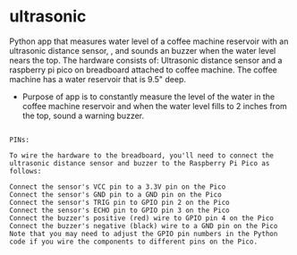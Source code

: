 # ultrasonic
Python app that measures water level of a coffee machine reservoir with an ultrasonic distance sensor, , and sounds an buzzer when the water level nears the top. 
The hardware consists of: Ultrasonic distance sensor and a raspberry pi pico on breadboard attached to coffee machine. The coffee machine has a water reservoir that is 9.5" deep. 
- Purpose of app is to constantly measure the level of the water in the coffee machine reservoir and when the water level fills to 2 inches from the top, sound a warning buzzer. 

~~~

PINs:

To wire the hardware to the breadboard, you'll need to connect the ultrasonic distance sensor and buzzer to the Raspberry Pi Pico as follows:

Connect the sensor's VCC pin to a 3.3V pin on the Pico
Connect the sensor's GND pin to a GND pin on the Pico
Connect the sensor's TRIG pin to GPIO pin 2 on the Pico
Connect the sensor's ECHO pin to GPIO pin 3 on the Pico
Connect the buzzer's positive (red) wire to GPIO pin 4 on the Pico
Connect the buzzer's negative (black) wire to a GND pin on the Pico
Note that you may need to adjust the GPIO pin numbers in the Python code if you wire the components to different pins on the Pico.
